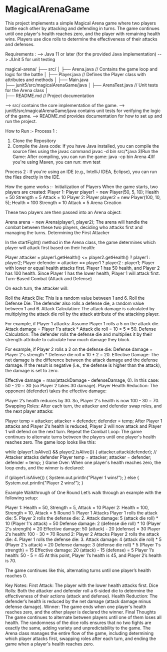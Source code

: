 # MagicalArenaGame
This project implements a simple Magical Arena game where two players battle each other by attacking and defending in turns. 
The game continues until one player's health reaches zero, and the player with remaining health wins. 
Players use dice rolls to determine the effectiveness of their attacks and defenses.

Requirements :
--> Java 11 or later (for the provided Java implementation)
--> JUnit 5 for unit testing

magical-arena/
├── src/
│   ├── Arena.java      // Contains the game loop and logic for the battle
│   ├── Player.java     // Defines the Player class with attributes and methods
│   ├── Main.java       
├── junit5/src/magicalArenaGame/java
│   ├── ArenaTest.java  // Unit tests for the Arena class
│  
├── README.md          // Project documentation

--> src/ contains the core implementation of the game.
--> junit5/src/magicalArenaGame/java contains unit tests for verifying the logic of the game.
--> README.md provides documentation for how to set up and run the project.

How to Run :-
Process 1 :

1) Clone the Repository
2) Compile the Java code: If you have Java installed, you can compile the source files using the javac command
   javac -d bin src/*.java
3)Run the Game: After compiling, you can run the game:
   java -cp bin Arena
4)If you're using Maven, you can run:
   mvn test

Process 2 :
   If you're using an IDE (e.g., IntelliJ IDEA, Eclipse), you can run the files directly in the IDE.



   

How the game works :- 
Initialization of Players
When the game starts, two players are created:
Player 1: Player player1 = new Player(50, 5, 10);
Health = 50
Strength = 5
Attack = 10
Player 2: Player player2 = new Player(100, 10, 5);
Health = 100
Strength = 10
Attack = 5
Arena Creation

These two players are then passed into an Arena object:

Arena arena = new Arena(player1, player2);
The arena will handle the combat between these two players, deciding who attacks first and managing the turns.
Determining the First Attacker

In the startFight() method in the Arena class, the game determines which player will attack first based on their health:

Player attacker = player1.getHealth() <= player2.getHealth() ? player1 : player2;
Player defender = attacker == player1 ? player2 : player1;
Player with lower or equal health attacks first.
Player 1 has 50 health, and Player 2 has 100 health. Since Player 1 has the lower health, Player 1 will attack first.
Turn-Based Combat (Attack and Defense)

On each turn, the attacker will:

Roll the Attack Die: This is a random value between 1 and 6.
Roll the Defense Die: The defender also rolls a defense die, a random value between 1 and 6.
Attack Calculation: The attack damage is calculated by multiplying the attack die roll by the attack attribute of the attacking player.

For example, if Player 1 attacks:
Assume Player 1 rolls a 5 on the attack die.
Attack damage = Player 1's attack * Attack die roll = 10 * 5 = 50.
Defense Calculation: The defender rolls the defense die and multiplies it by their strength attribute to calculate how much damage they block.

For example, if Player 2 rolls a 2 on the defense die:
Defense damage = Player 2's strength * Defense die roll = 10 * 2 = 20.
Effective Damage: The net damage is the difference between the attack damage and the defense damage. If the result is negative (i.e., the defense is higher than the attack), the damage is set to zero.

Effective damage = max(attackDamage - defenseDamage, 0).
In this case: 50 - 20 = 30 (so Player 2 takes 30 damage).
Player Health Reduction: The opponent (defender) takes the effective damage:

Player 2’s health reduces by 30. So, Player 2's health is now 100 - 30 = 70.
Swapping Roles: After each turn, the attacker and defender swap roles, and the next player attacks:

Player temp = attacker;
attacker = defender;
defender = temp;
After Player 1 attacks and Player 2’s health is reduced, Player 2 will now attack and Player 1 will defend on the next turn.
Repeat the Combat Loop: The game continues to alternate turns between the players until one player's health reaches zero. The game loop looks like this:

while (player1.isAlive() && player2.isAlive()) {
    attacker.attack(defender); // Attacker attacks defender
    Player temp = attacker;
    attacker = defender;
    defender = temp;
}
Game Over: When one player's health reaches zero, the loop ends, and the winner is declared:

if (player1.isAlive()) {
    System.out.println("Player 1 wins!");
} else {
    System.out.println("Player 2 wins!");
}


Example Walkthrough of One Round
Let’s walk through an example with the following setup:

Player 1: Health = 50, Strength = 5, Attack = 10
Player 2: Health = 100, Strength = 10, Attack = 5
Round 1: Player 1 Attacks
Player 1 rolls the attack die: 5.
Player 2 rolls the defense die: 2.
Attack damage: 5 (attack die roll) * 10 (Player 1's attack) = 50
Defense damage: 2 (defense die roll) * 10 (Player 2's strength) = 20
Effective damage: 50 (attack) - 20 (defense) = 30
Player 2’s health: 100 - 30 = 70
Round 2: Player 2 Attacks
Player 2 rolls the attack die: 4.
Player 1 rolls the defense die: 3.
Attack damage: 4 (attack die roll) * 5 (Player 2's attack) = 20
Defense damage: 3 (defense die roll) * 5 (Player 1's strength) = 15
Effective damage: 20 (attack) - 15 (defense) = 5
Player 1’s health: 50 - 5 = 45
At this point, Player 1’s health is 45, and Player 2’s health is 70.

The game continues like this, alternating turns until one player’s health reaches 0.

Key Notes:
First Attack: The player with the lower health attacks first.
Dice Rolls: Both the attacker and defender roll a 6-sided die to determine the effectiveness of their actions (attack and defense).
Health Reduction: The defender’s health is reduced by the net damage (attack damage minus defense damage).
Winner: The game ends when one player's health reaches zero, and the other player is declared the winner.
Final Thoughts
The game continues to alternate between players until one of them loses all health.
The randomness of the dice rolls ensures that no two fights are exactly the same, adding variety and unpredictability to the game.
The Arena class manages the entire flow of the game, including determining which player attacks first, swapping roles after each turn, and ending the game when a player's health reaches zero.




   

   
